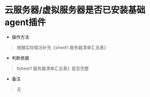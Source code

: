 # 云服务器/虚拟服务器是否已安装基础agent插件

- 操作方法
> 根据实际情况补充《sheet1 服务器清单汇总表》

- 判断依据
> 《sheet1 服务器清单汇总表》是否完整

- 备注
> 无